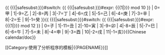 <includeonly>{{ {{{|safesubst:}}}#switch: {{ {{{|safesubst:}}}#expr: {{{1|}}} mod 10 }} | 0=甲 | 1|-9=乙 | 2|-8=丙 | 3|-7=丁 | 4|-6=戊 | 5|-5=己 | 6|-4=庚 | 7|-3=辛 | 8|-2=壬 | 9|-1=癸 }}{{ {{{|safesubst:}}}#switch: {{ {{{|safesubst:}}}#expr: {{{1|}}} mod 12 }} | 0=子 | 1|-11=丑 | 2|-10=寅 | 3|-9=卯 | 4|-8=辰 | 5|-7=巳 | 6|-6=午 | 7|-5=未 | 8|-4=申 | 9|-3=酉 | 10|-2=戌 | 11|-1=亥}}</includeonly><noinclude>{{Chinese calendar/doc}}

[[Category:使用了分析程序的模板|{{PAGENAME}}]]
</noinclude>